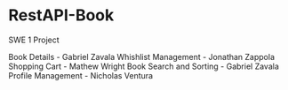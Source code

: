 # RestAPI-Book
SWE 1 Project

Book Details - Gabriel Zavala
Whishlist Management - Jonathan Zappola
Shopping Cart - Mathew Wright
Book Search and Sorting - Gabriel Zavala
Profile Management - Nicholas Ventura

